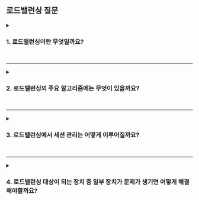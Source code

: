 ## 로드밸런싱 질문
<details>
  <summary><h3>1. 로드밸런싱이란 무엇일까요?</h3></summary> 
  로드밸런싱은 다수의 서버나 컴퓨팅 리소스에 작업 부하를 골고루 분산시키는 기술입니다. 대규모 서비스에서 단일 서버가 처리하기 어려운 트래픽을 여러 서버로 분산시켜 시스템의 안정성, 가용성 및 확장성을 높이는데 사용됩니다.

  <br/> 
  
  <details>
    <summary>
      <strong>L4 로드밸런서와 L7 로드밸런서의 차이는 무엇인가요?</strong>
    </summary>
    <br/>
    L4 로드밸런서는 전송 계층에서 동작하는데, IP 주소와 포트 정보를 기반으로 트래픽을 분산합니다. TCP/UDP 프로토콜 레벨에서 동작하며 패킷 내용을 확인하지 않아서, 처리 속도가 빠르고 효율적입니다. <br/>
    L7 로드밸런서는 응용 계층에서 동작하는데, HTTP 헤더, URL, JWT(토큰 내부에서 지역이나 역할 등을 해석해서 라우팅), 쿠키(쿠키를 검사해 같은 사용자 요청은 같은 서버로 라우팅) 등 애플리케이션 계층의 정보를 분석하여 트래픽을 분산합니다. 요청 내용에 기반한 고급 라우팅이 가능하며, L4보다 많은 리소스를 사용하지만 세밀한 제어가 가능합니다.
      
  </details>
  <br/>
  <details>
    <summary>
      <strong>L4 로드밸런서와 L7 로드밸런서는 각각 언제 사용하는게 좋을까요?</strong>
    </summary>
    <br/>
    L4 로드밸런서는 단순한 트래픽이 필요하거나 높은 처리량과 낮은 지연 시간이 중요할 때 사용합니다. 데이터베이스 쿼리와 같은 TCP 기반 트래픽을 여러 데이터베이스 서버로 분산할 때 사용합니다. <br/>
    L7 로드밸런서는 URL 경로나 HTTP 헤더, 쿠키 등을 기반으로 트래픽을 다른 서버 그룹으로 라우팅할 때 사용합니다. 또는 이미지나 자바스크립트 파일 같은 정적 콘텐츠를 압축하거나 캐싱하여 성능을 최적화할 필요가 있을 때 적합합니다.
    
  </details> 
</details>

<br/>

---

<details>
  <summary><h3>2. 로드밸런싱의 주요 알고리즘에는 무엇이 있을까요?</h3></summary> 

  <br/> 
  여러 알고리즘이 있는데, 라운드 로빈은 가장 단순한 방식으로 들어온 요청을 순차적으로 서버에 균등하게 배분합니다. 구현은 쉽지만 현재 부하 상태를 고려하지 않는다는 단점이 있습니다.

최소 연결은 현재 연결 수가 가장 적은 서버에 새로운 요청을 할당합니다. 서버의 실시간 부하 상태를 반영할 수 있습니다.

가중치 기반은 서버의 처리 능력에 따라 가중치를 부여하여 이에 비례해 트래픽을 분산합니다. 서버 성능이 다를 때 유용합니다.

IP 해시는 클라이언트의 IP 주소를 해싱하여 항상 같은 서버로 요청을 보냅니다. 세션 유지가 필요한 경우 활용됩니다.

최소 응답 시간은 응답 시간이 가장 짧은 서버에 요청을 할당하는 방식으로 성능과 현재 부하를 모두 고려합니다.
 
</details>

<br/>

---

<details>
  <summary><h3>3. 로드밸런싱에서 세션 관리는 어떻게 이루어질까요?</h3></summary> 

  <br/> 
  다양한 서버로 요청이 분산되는 상황에서 세션을 유지하기 위한 방법이 여러가지가 있습니다.

스티키 세션은 특정 사용자 요청을 항상 동일한 서버로 라우팅합니다. IP 해시나 쿠키를 사용하여 구현하고 간단하지만 특정 서버에 부하가 집중될 수 있습니다.

세션 복제는 모든 서버 간에 세션 정보를 복제하여 공유합니다. 어느 서버로 요청이 가더라도 세션 정보를 유지하지만, 서버 수가 많아지면 복제 오버헤드가 커집니다.

중앙 집중식 세션 저장소로 Redis 같은 외부 세션 스토리지를 사용하여 세션 정보를 중앙에서 관리합니다. 모든 서버가 이 중앙 저장소에 접근하여 세션 정보를 조회하고 업데이트합니다.

클라이언트 측에서 세션을 저장합니다. JWT와 같은 방식으로 세션 정보를 클라이언트에 저장하고 요청 시 함께 전송합니다. 서버 측 저장소가 필요 없지만 민감한 정보 관리에 주의가 필요합니다.
  
  <details>
    <summary>
      <strong>클라우드 환경에서 로드밸런싱은 어떻게 구현될까요?</strong>
    </summary>
    <br/>
    클라우드에서도 마찬가지로 L4, L7 로드밸런싱을 사용할 수 있고, DNS 기반 로드밸런싱도 가능합니다. 대부분 관리형 서비스로 제공하고 AWS에서 L4 로드밸런서로 네트워크 로드밸런서를 제공하고, L7 로드밸런서로 애플리케이션 로드 밸런서, DNS 기반은 AWS Route 53 기능으로 이용할 수 있습니다.
      
  </details> 
</details>

<br/>

---

<details>
  <summary><h3>4. 로드밸런싱 대상이 되는 장치 중 일부 장치가 문제가 생기면 어떻게 해결해야할까요?</h3></summary> 

  <br/> 
  헬스 체크로 각 장치에 대해 주기적인 상태 확인을 수행하여 문제가 있는 장치는 제외시킵니다. 예비 장치를 준비하여 장애 발생 시 즉시 대체하고, 혹은 운영자에게 장애 상황을 알려서 수동으로 수정하도록 합니다. 

  <br/>
  
  <details>
    <summary>
      <strong>로드밸런서가 단일 장애 지점일 때 어떻게 대처해야할까요?</strong>
    </summary>
    <br/>
      시스템에서 로드밸런서가 하나만 있을 때 로드밸런서에 장애가 발생하면 시스템이 영향을 받습니다. 로드밸런서를 이중화하여 보조 로드밸런서를 두거나 두 개 이상 로드밸런서가 동시에 작동해서 트래픽을 처리하도록 할 수 있습니다. <br/> 또한 로드밸런서 상태를 지속적으로 모니터링하여 문제 발생 시 신속하게 감지하고 복구할 수 있습니다.
      
  </details> 
</details>

<br/>